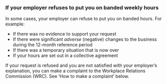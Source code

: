 ###  If your employer refuses to put you on banded weekly hours

In some cases, your employer can refuse to put you on banded hours. For
example:

  * If there was no evidence to support your request 
  * If there were significant _adverse_ (negative) changes to the business during the 12-month reference period 
  * If there was a temporary situation that is now over 
  * If your hours are set out in a collective agreement 

If your request is refused and you are not satisfied with your employer’s
explanation, you can make a complaint to the Workplace Relations Commission
(WRC). See ‘How to make a complaint’ below.
